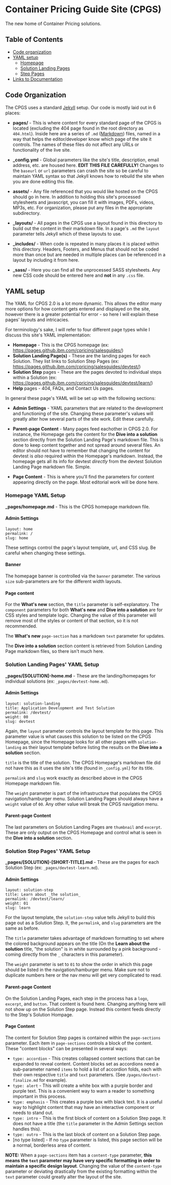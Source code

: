 # Container Pricing Guide Site (CPGS)
The new home of Container Pricing solutions.

## Table of Contents
* [Code organization](#code-org)
* [YAML setup](#yaml-setup)
    * [Homepage](#yaml-homepage)
    * [Solution Landing Pages](#yaml-solution-landing)
    * [Step Pages](#yaml-step-pages)
* [Links to Documentation](#docs)

<a name="code-org"></a>
## Code Organization
The CPGS uses a standard [Jekyll](https://jekyllrb.com) setup. Our code is mostly laid out in 6 places:
* __pages/__ - This is where content for every standard page of the CPGS is located (excluding the 404 page found in the root directory as `404.html`). Inside here are a series of `.md` ([Markdown](https://github.com/adam-p/markdown-here/wiki/Markdown-Cheatsheet)) files, named in a way that helps the editor/developer know which page of the site it controls. The names of these files do not affect any URLs or functionality of the live site.

* __\_config.yml__ - Global parameters like the site's title, description, email address, etc. are housed here. __EDIT THIS FILE CAREFULLY!__ Changes to the `baseurl` or `url` parameters can crash the site so be careful to maintain YAML syntax so that Jekyll knows how to rebuild the site when you are done editing this file.

* __assets/__ - Any file referenced that you would like hosted on the CPGS should go in here. In addition to holding this site's processed stylesheets and javascript, you can fill it with images, PDFs, videos, MP3s, etc. For organization, please put any files in the appropriate subdirectory.

* __\_layouts/__ - All pages in the CPGS use a layout found in this directory to build out the content in their markdown file. In a page's `.md` the `layout` parameter tells Jekyll which of these layouts to use.

* __\_includes/__ - When code is repeated in many places it is placed within this directory. Headers, Footers, and Menus that should not be coded more than once but are needed in multiple places can be referenced in a layout by including it from here.

* __\_sass/__ - Here you can find all the unprocessed SASS stylesheets. Any new CSS code should be entered here and __not__ in any `.css` file. 


<a name="yaml-setup"></a>
## YAML setup
The YAML for CPGS 2.0 is a lot more dynamic. This allows the editor many more options for how content gets entered and displayed on the site, however there is a greater potential for error - so here I will explain these pages' layouts and intricacies.

For terminology's sake, I will refer to four different page types while I discuss this site's YAML implementation:
* __Homepage__ - This is the CPGS homepage (ex: https://pages.github.ibm.com/cpricing/salesguides/)
* __Solution Landing Page(s)__ - These are the landing pages for each Solution. They list links to Solution Step Pages (ex: https://pages.github.ibm.com/cpricing/salesguides/devtest/)
* __Solution Step__ pages - These are the pages devoted to individual steps within a Solution (ex: https://pages.github.ibm.com/cpricing/salesguides/devtest/learn/)
* __Help__ pages - 404, FAQs, and Contact Us pages.

In general these page's YAML will be set up with the following sections:
* __Admin Settings__ - YAML parameters that are related to the development and functioning of the site. Changing these parameter's values will greatly alter how several parts of the site work. Edit these carefully.

* __Parent-page Content__ - Many pages feed eachother in CPGS 2.0. For instance, the Homepage gets the content for the __Dive into a solution__ section directly from the Solution Landing Page's markdown file. This is done to keep content together and not spread around several files. An editor should not have to remember that changing the content for devtest is _also_ required within the Homepage's markdown. Instead, the homepage gets all its info for devtest _directly_ from the devtest Solution Landing Page markdown file. Simple.

* __Page Content__ - This is where you'll find the parameters for content appearing directly on the page. Most editorial work will be done here.

<a name="yaml-homepage"></a>
### Homepage YAML Setup
__\_pages/homepage.md__ - This is the CPGS homepage markdown file.

#### Admin Settings
```
layout: home
permalink: /
slug: home
```
These settings control the page's layout template, url, and CSS slug. Be careful when changing these settings.

#### Banner
The homepage banner is controlled via the `banner` parameter. The various `size` sub-parameters are for the different width layouts.

#### Page content

For the __What's new__ section, the `title` parameter is self-explanatory. The `component` parameters for both __What's new__ and __Dive into a solution__ are for CSS styles and template logic. Changing the value of this parameter will remove most of the styles or content of that section, so it is not recommended.

The __What's new__ `page-section` has a markdown `text` parameter for updates.

The __Dive into a solution__ section content is retrieved from Solution Landing Page markdown files, so there isn't much here.

<a name="yaml-solution-landing"></a>
### Solution Landing Pages' YAML Setup
__\_pages/[SOLUTION]-home.md__ - These are the landing/homepages for individual solutions (ex: `_pages/devtest-home.md`).

#### Admin Settings
```
layout: solution-landing
title: Application Development and Test Solution
permalink: /devtest/
weight: 00
slug: devtest
```
Again, the `layout` parameter controls the layout template for this page. This parameter value is what causes this solution to be listed on the CPGS Homepage, since the Homepage looks for all other pages with `solution-landing` as their layout template before listing the results on the __Dive into a solution__ section.

`title` is the title of the solution. The CPGS Homepage's markdown file did not have this as it uses the site's title (found in `_config.yml`) for its title.

`permalink` and `slug` work exactly as described above in the CPGS Homepage markdown file.

The `weight` parameter is part of the infrastructure that populates the CPGS navigation/hamburger menu. Solution Landing Pages should always have a `weight` value of `00`. Any other value will break the CPGS navigation menu.

#### Parent-page Content
The last parameters on Solution Landing Pages are `thumbnail` and `excerpt`. These are only output on the CPGS Homepage and control what is seen in the __Dive into a solution__ section.

<a name="yaml-step-pages"></a>
### Solution Step Pages' YAML Setup
__\_pages/[SOLUTION]-[SHORT-TITLE].md__ - These are the pages for each Solution Step (ex: `_pages/devtest-learn.md`).

#### Admin Settings
```
layout: solution-step
title: Learn about _the solution_
permalink: /devtest/learn/
weight: 01
slug: learn
```
For the layout template, the `solution-step` value tells Jekyll to build this page out as a Solution Step. It, the `permalink`, and `slug` parameters are the same as before.

The `title` parameter takes advantage of markdown formatting to set where the colored background appears on the title (On the __Learn about the solution__ title, "the solution" is in white surrounded by a pink background - coming directly from the `_` characters in this parameter).

The `weight` parameter is set to `01` to show the order in which this page should be listed in the navigation/hamburger menu. Make sure not to duplicate numbers here or the nav menu will get very complicated to read.

#### Parent-page Content
On the Solution Landing Pages, each step in the process has a `logo`, `excerpt`, and `button`. That content is found here. Changing anything here will not show up on the Solution Step page. Instead this content feeds directly to the Step's Solution Hompage.

#### Page Content
The content for Solution Step pages is contained within the `page-sections` parameter. Each item in `page-sections` controls a block of the content. These "content blocks" can be presented in several ways:
* `type: accordion` - This creates collapsed content sections that can be expanded to reveal content. Content blocks set as accordions need a sub-parameter named `items` to hold a list of accordion folds, each with their own respective `title` and `text` parameters. (See `/pages/devtest-finalize.md` for example).
* `type: alert` - This will create a white box with a purple border and purple text. This is a convenient way to warn a reader to something important in this process.
* `type: emphasis` - This creates a purple box with black text. It is a useful way to highlight content that may have an interactive component or needs to stand out.
* `type: intro` - This is the first block of content on a Solution Step page. It does not have a title (the `title` parameter in the Admin Settings section handles this). 
* `type: outro` - This is the last block of content on a Solution Step page.
* [no type listed] - If no `type` parameter is listed, this page section will be a normal, borderless area of content.

__NOTE:__ When a `page-sections` item has a `content-type` parameter, __this means the `text` parameter may have very specific formatting in order to maintain a specific design layout__. Changing the value of the `content-type` parameter or deviating drastically from the existing formatting within the `text` parameter could greatly alter the layout of the site.
